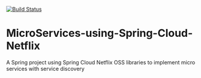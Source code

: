 [![Build Status](https://travis-ci.org/striderarun/microservices-spring-cloud-netflix-oss.svg?branch=master)](https://travis-ci.org/striderarun/microservices-spring-cloud-netflix-oss)

# MicroServices-using-Spring-Cloud-Netflix

A Spring project using Spring Cloud Netflix OSS libraries to implement micro services with service discovery
